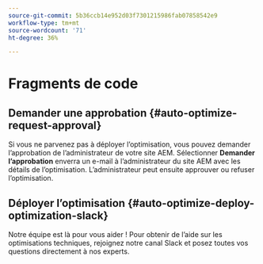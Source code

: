 ```yaml
---
source-git-commit: 5b36ccb14e952d03f7301215986fab07858542e9
workflow-type: tm+mt
source-wordcount: '71'
ht-degree: 36%

---
```

# Fragments de code

## Demander une approbation {#auto-optimize-request-approval}

Si vous ne parvenez pas à déployer l’optimisation, vous pouvez demander l’approbation de l’administrateur de votre site AEM. Sélectionner **Demander l’approbation** enverra un e-mail à l’administrateur du site AEM avec les détails de l’optimisation. L’administrateur peut ensuite approuver ou refuser l’optimisation.

## Déployer l’optimisation {#auto-optimize-deploy-optimization-slack}

Notre équipe est là pour vous aider ! Pour obtenir de l’aide sur les optimisations techniques, rejoignez notre canal Slack et posez toutes vos questions directement à nos experts.
